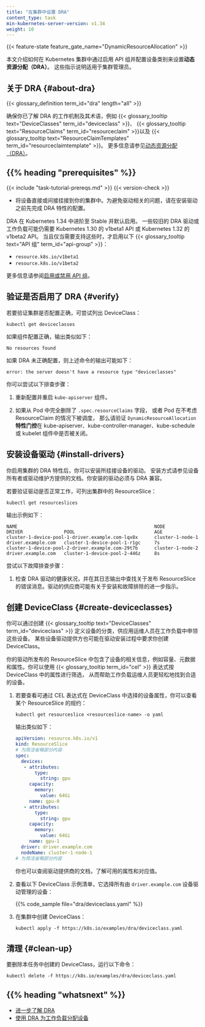 ```yaml
---
title: "在集群中设置 DRA"
content_type: task
min-kubernetes-server-version: v1.34
weight: 10
---
```

<!--
title: "Set Up DRA in a Cluster"
content_type: task
min-kubernetes-server-version: v1.34
weight: 10
-->

{{< feature-state feature_gate_name="DynamicResourceAllocation" >}}

<!-- overview -->

<!--
This page shows you how to configure _dynamic resource allocation (DRA)_ in a
Kubernetes cluster by enabling API groups and configuring classes of devices.
These instructions are for cluster administrators.
-->
本文介绍如何在 Kubernetes 集群中通过启用 API 组并配置设备类别来设置**动态资源分配（DRA）**。
这些指示说明适用于集群管理员。

<!-- body -->

<!--
## About DRA {#about-dra}
-->
## 关于 DRA {#about-dra}

{{< glossary_definition term_id="dra" length="all" >}}

<!--
Ensure that you're familiar with how DRA works and with DRA terminology like
{{< glossary_tooltip text="DeviceClasses" term_id="deviceclass" >}},
{{< glossary_tooltip text="ResourceClaims" term_id="resourceclaim" >}}, and
{{< glossary_tooltip text="ResourceClaimTemplates" term_id="resourceclaimtemplate" >}}.
For details, see
[Dynamic Resource Allocation (DRA)](/docs/concepts/scheduling-eviction/dynamic-resource-allocation/).
-->
确保你已了解 DRA 的工作机制及其术语，例如
{{< glossary_tooltip text="DeviceClasses" term_id="deviceclass" >}}、
{{< glossary_tooltip text="ResourceClaims" term_id="resourceclaim" >}}以及
{{< glossary_tooltip text="ResourceClaimTemplates" term_id="resourceclaimtemplate" >}}。
更多信息请参见[动态资源分配（DRA）](/zh-cn/docs/concepts/scheduling-eviction/dynamic-resource-allocation/)。

<!-- prerequisites -->

## {{% heading "prerequisites" %}}

{{< include "task-tutorial-prereqs.md" >}} {{< version-check >}}

<!--
* Directly or indirectly attach devices to your cluster. To avoid potential
  issues with drivers, wait until you set up the DRA feature for your
  cluster before you install drivers.
-->
* 将设备直接或间接挂接到你的集群中。为避免驱动相关的问题，请在安装驱动之前先完成 DRA 特性的配置。

<!-- steps -->

<!--
## Optional: enable legacy DRA API groups {#enable-dra}

DRA graduated to stable in Kubernetes 1.34 and is enabled by default.
Some older DRA drivers or workloads might still need the
v1beta1 API from Kubernetes 1.30 or v1beta2 from Kubernetes 1.32.
If and only if support for those is desired, then enable the following
{{< glossary_tooltip text="API groups" term_id="api-group" >}}:

    * `resource.k8s.io/v1beta1`
    * `resource.k8s.io/v1beta2`

For more information, see
[Enabling or disabling API groups](/docs/reference/using-api/#enabling-or-disabling).
-->
DRA 在 Kubernetes 1.34 中进阶至 Stable 并默认启用。
一些较旧的 DRA 驱动或工作负载可能仍需要 Kubernetes 1.30 的 v1beta1 API
或 Kubernetes 1.32 的 v1beta2 API。
当且仅当需要支持这些时，才启用以下
{{< glossary_tooltip text="API 组" term_id="api-group" >}}：

   * `resource.k8s.io/v1beta1`
   * `resource.k8s.io/v1beta2`

更多信息请参阅[启用或禁用 API 组](/zh-cn/docs/reference/using-api/#enabling-or-disabling)。

<!--
## Verify that DRA is enabled {#verify}

To verify that the cluster is configured correctly, try to list DeviceClasses:
-->
## 验证是否启用了 DRA {#verify}

若要验证集群是否配置正确，可尝试列出 DeviceClass：

```shell
kubectl get deviceclasses
```

<!--
If the component configuration was correct, the output is similar to the
following:
-->
如果组件配置正确，输出类似如下：

```
No resources found
```

<!--
If DRA isn't correctly configured, the output of the preceding command is
similar to the following:
-->
如果 DRA 未正确配置，则上述命令的输出可能如下：

```
error: the server doesn't have a resource type "deviceclasses"
```

<!--
Try the following troubleshooting steps:

1. Reconfigure and restart the `kube-apiserver` component.

1. If the complete `.spec.resourceClaims` field gets removed from Pods, or if
   Pods get scheduled without considering the ResourceClaims, then verify
   that the `DynamicResourceAllocation` [feature gate](/docs/reference/command-line-tools-reference/feature-gates/) is not turned off
   for kube-apiserver, kube-controller-manager, kube-scheduler or the kubelet.
-->
你可以尝试以下排查步骤：

1. 重新配置并重启 `kube-apiserver` 组件。

2. 如果从 Pod 中完全删除了 `.spec.resourceClaims` 字段，
   或者 Pod 在不考虑 ResourceClaim 的情况下被调度，
   那么请验证 `DynamicResourceAllocation` **特性门控**在
   kube-apiserver、kube-controller-manager、kube-schedule
   或 kubelet 组件中是否被关闭。

<!--
## Install device drivers {#install-drivers}

After you enable DRA for your cluster, you can install the drivers for your
attached devices. For instructions, check the documentation of your device
owner or the project that maintains the device drivers. The drivers that you
install must be compatible with DRA.

To verify that your installed drivers are working as expected, list
ResourceSlices in your cluster:
-->
## 安装设备驱动 {#install-drivers}

你启用集群的 DRA 特性后，你可以安装所挂接设备的驱动。
安装方式请参见设备所有者或驱动维护方提供的文档。你安装的驱动必须与 DRA 兼容。

若要验证驱动是否正常工作，可列出集群中的 ResourceSlice：

```shell
kubectl get resourceslices
```

<!--
The output is similar to the following:
-->
输出示例如下：

```
NAME                                                  NODE                DRIVER               POOL                             AGE
cluster-1-device-pool-1-driver.example.com-lqx8x      cluster-1-node-1    driver.example.com   cluster-1-device-pool-1-r1gc     7s
cluster-1-device-pool-2-driver.example.com-29t7b      cluster-1-node-2    driver.example.com   cluster-1-device-pool-2-446z     8s
```

<!--
Try the following troubleshooting steps:

1. Check the health of the DRA driver and look for error messages about
   publishing ResourceSlices in its log output. The vendor of the driver
   may have further instructions about installation and troubleshooting.
-->
尝试以下故障排查步骤：

1. 检查 DRA 驱动的健康状况，并在其日志输出中查找关于发布 ResourceSlice
   的错误消息。驱动的供应商可能有关于安装和故障排除的进一步指示。


<!--
## Create DeviceClasses {#create-deviceclasses}

You can define categories of devices that your application operators can
claim in workloads by creating
{{< glossary_tooltip text="DeviceClasses" term_id="deviceclass" >}}. Some device
driver providers might also instruct you to create DeviceClasses during driver
installation.
-->
## 创建 DeviceClass {#create-deviceclasses}

你可以通过创建
{{< glossary_tooltip text="DeviceClasses" term_id="deviceclass" >}}
定义设备的分类，供应用运维人员在工作负载中申领这些设备。
某些设备驱动提供方也可能在驱动安装过程中要求你创建 DeviceClass。

<!--
The ResourceSlices that your driver publishes contain information about the
devices that the driver manages, such as capacity, metadata, and attributes. You
can use {{< glossary_tooltip term_id="cel" >}} to filter for properties in your
DeviceClasses, which can make finding devices easier for your workload
operators.

1.  To find the device properties that you can select in DeviceClasses by using
    CEL expressions, get the specification of a ResourceSlice:
-->
你的驱动所发布的 ResourceSlice 中包含了设备的相关信息，例如容量、元数据和属性。你可以使用
{{< glossary_tooltip term_id="cel" >}} 表达式按 DeviceClass 中的属性进行筛选，
从而帮助工作负载运维人员更轻松地找到合适的设备。

1. 若要查看可通过 CEL 表达式在 DeviceClass 中选择的设备属性，你可以查看某个 ResourceSlice 的规约：

   ```shell
   kubectl get resourceslice <resourceslice-name> -o yaml
   ```

   <!--
   The output is similar to the following:
   -->

   输出类似如下：

   <!--
   # lines omitted for clarity
   -->

   ```yaml
   apiVersion: resource.k8s.io/v1
   kind: ResourceSlice
   # 为简洁省略部分内容
   spec:
     devices:
      - attributes:
          type:
            string: gpu
        capacity:
          memory:
            value: 64Gi
        name: gpu-0
      - attributes:
          type:
            string: gpu
        capacity:
          memory:
            value: 64Gi
        name: gpu-1
     driver: driver.example.com
     nodeName: cluster-1-node-1
   # 为简洁省略部分内容
   ```

   <!--
   You can also check the driver provider's documentation for available
   properties and values.
   -->

   你也可以查阅驱动提供商的文档，了解可用的属性和对应值。

<!--
1.  Review the following example DeviceClass manifest, which selects any device
    that's managed by the `driver.example.com` device driver:
-->
2. 查看以下 DeviceClass 示例清单，它选择所有由 `driver.example.com` 设备驱动管理的设备：

   {{% code_sample file="dra/deviceclass.yaml" %}}

<!--
1.  Create the DeviceClass in your cluster:
-->
3. 在集群中创建 DeviceClass：

   ```shell
   kubectl apply -f https://k8s.io/examples/dra/deviceclass.yaml
   ```

<!--
## Clean up {#clean-up}

To delete the DeviceClass that you created in this task, run the following
command:
-->
## 清理 {#clean-up}

要删除本任务中创建的 DeviceClass，运行以下命令：

```shell
kubectl delete -f https://k8s.io/examples/dra/deviceclass.yaml
```

## {{% heading "whatsnext" %}}

<!--
* [Learn more about DRA](/docs/concepts/scheduling-eviction/dynamic-resource-allocation)
* [Allocate Devices to Workloads with DRA](/docs/tasks/configure-pod-container/assign-resources/allocate-devices-dra)
-->
* [进一步了解 DRA](/zh-cn/docs/concepts/scheduling-eviction/dynamic-resource-allocation)
* [使用 DRA 为工作负载分配设备](/zh-cn/docs/tasks/configure-pod-container/assign-resources/allocate-devices-dra)
